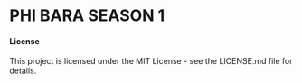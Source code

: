 # PHI BARA SEASON 1

#### License

This project is licensed under the MIT License - see the LICENSE.md file for details.
